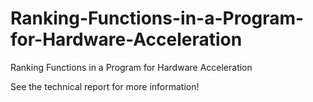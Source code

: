 # Ranking-Functions-in-a-Program-for-Hardware-Acceleration
Ranking Functions in a Program for Hardware Acceleration

See the technical report for more information!

